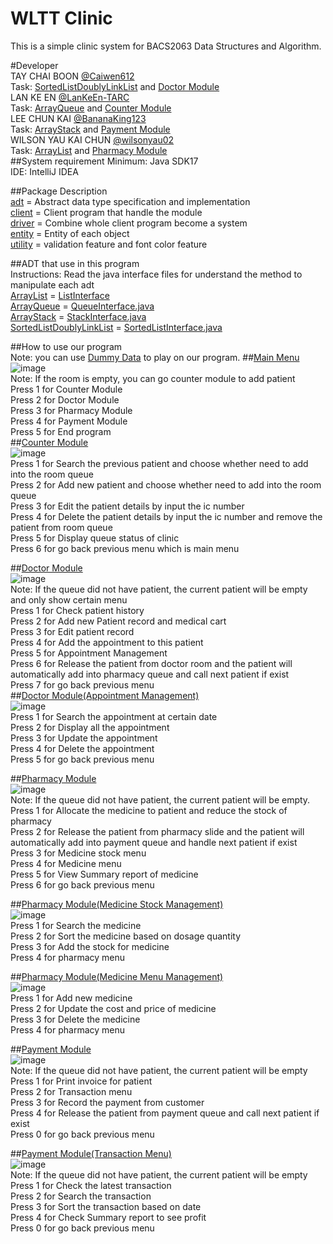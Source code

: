 
# WLTT Clinic
This is a simple clinic system for BACS2063 Data Structures and Algorithm.

#Developer </br>
TAY CHAI BOON [@Caiwen612](https://github.com/Caiwen612) <br/>
Task: [SortedListDoublyLinkList](./src/adt/SortedDoublyLinkList.java) and [Doctor Module](./src/client/DoctorOperation.java) <br/>
LAN KE EN [@LanKeEn-TARC](https://github.com/LanKeEn-TARC) <br/>
Task: [ArrayQueue](./src/adt/ArrayQueue.java) and [Counter Module](./src/client/CounterManager.java)  <br/>
LEE CHUN KAI [@BananaKing123](https://github.com/BananaKing123) <br/>
Task: [ArrayStack](./src/adt/ArrayStack.java) and [Payment Module](./src/client/PaymentManager.java) <br/>
WILSON YAU KAI CHUN [@wilsonyau02](https://github.com/wilsonyau02) <br/>
Task: [ArrayList](./src/adt/ArrayList.java) and [Pharmacy Module](./src/client/PharmacistOperation.java) <br/>
##System requirement
Minimum: Java SDK17 <br/>
IDE: IntelliJ IDEA 

##Package Description </br>
[adt](./src/adt/) = Abstract data type specification and implementation <br/>
[client](./src/client/) = Client program that handle the module<br/>
[driver](./src/driver/) = Combine whole client program become a system<br/>
[entity](./src/entity/) = Entity of each object <br/>
[utility](./src/utility/) = validation feature and font color feature<br/>

##ADT that use in this program </br>
Instructions: Read the java interface files for understand the method to manipulate each adt<br/>
[ArrayList](./src/adt/ArrayList.java) = [ListInterface](./src/adt/ListInterface.java) <br/> 
[ArrayQueue](./src/adt/ArrayQueue.java) = [QueueInterface.java](./src/adt/QueueInterface.java)<br/>
[ArrayStack](./src/adt/ArrayStack.java) = [StackInterface.java](./src/adt/StackInterface.java) <br/>
[SortedListDoublyLinkList](./src/adt/SortedDoublyLinkList.java) = [SortedListInterface.java](./src/adt/SortedListInterface.java) <br/>


##How to use our program </br>
Note: you can use [Dummy Data](./data.txt) to play on our program. 
##[Main Menu](./src/driver/Driver.java) <br/>
![image](./img/mainMenu.png) <br/>
Note: If the room is empty, you can go counter module to add patient <br/>
Press 1 for Counter Module <br/>
Press 2 for Doctor Module <br/>
Press 3 for Pharmacy Module <br/>
Press 4 for Payment Module <br/>
Press 5 for End program <br/>
##[Counter Module](./src/client/CounterManager.java)  <br/>
![image](./img/counterMenu.png) <br/>
Press 1 for Search the previous patient and choose whether need to add into the room queue<br/>
Press 2 for Add new patient and choose whether need to add into the room queue<br/>
Press 3 for Edit the patient details by input the ic number<br/>
Press 4 for Delete the patient details by input the ic number and remove the patient from room queue <br/>
Press 5 for Display queue status of clinic <br/>
Press 6 for go back previous menu which is main menu <br/>
 
##[Doctor Module](./src/client/DoctorOperation.java)  <br/>
![image](./img/doctorMenu.png) <br/>
Note: If the queue did not have patient, the current patient will be empty and only show certain menu <br/>
Press 1 for Check patient history<br/>
Press 2 for Add new Patient record and medical cart<br/>
Press 3 for Edit patient record<br/>
Press 4 for Add the appointment to this patient<br/>
Press 5 for Appointment Management <br/>
Press 6 for Release the patient from doctor room and the patient will automatically add into pharmacy queue and call next patient if exist<br/>
Press 7 for go back previous menu <br/>
##[Doctor Module(Appointment Management)](./src/client/DoctorOperation.java)  <br/>
![image](./img/appointmentMenu.png) <br/>
Press 1 for Search the appointment at certain date<br/>
Press 2 for Display all the appointment<br/>
Press 3 for Update the appointment<br/>
Press 4 for Delete the appointment<br/>
Press 5 for go back previous menu <br/>


##[Pharmacy Module](./src/client/PharmacistOperation.java) <br/>
![image](./img/pharmacyMenu.png) <br/>
Note: If the queue did not have patient, the current patient will be empty.<br/>
Press 1 for Allocate the medicine to patient and reduce the stock of pharmacy<br/>
Press 2 for Release the patient from pharmacy slide and the patient will automatically add into payment queue and handle next patient if exist<br/>
Press 3 for Medicine stock menu<br/>
Press 4 for Medicine menu<br/>
Press 5 for View Summary report of medicine <br/>
Press 6 for go back previous menu<br/>

##[Pharmacy Module(Medicine Stock Management)](./src/client/PharmacistOperation.java) <br/>
![image](./img/medicineStockMenu.png) <br/>
Press 1 for Search the medicine<br/>
Press 2 for Sort the medicine based on dosage quantity <br/>
Press 3 for Add the stock for medicine<br/>
Press 4 for pharmacy menu<br/>


##[Pharmacy Module(Medicine Menu Management)](./src/client/PharmacistOperation.java) <br/>
![image](./img/medicineMenu.png) <br/>
Press 1 for Add new medicine <br/>
Press 2 for Update the cost and price of medicine<br/>
Press 3 for Delete the medicine<br/>
Press 4 for pharmacy menu<br/>


##[Payment Module](./src/client/PaymentManager.java)  <br/>
![image](./img/paymentMenu.png) <br/>
Note: If the queue did not have patient, the current patient will be empty <br/>
Press 1 for Print invoice for patient<br/>
Press 2 for Transaction menu<br/>
Press 3 for Record the payment from customer<br/>
Press 4 for Release the patient from payment queue and call next patient if exist<br/>
Press 0 for go back previous menu <br/>

##[Payment Module(Transaction Menu)](./src/client/PaymentManager.java)  <br/>
![image](./img/transactionMenu.png) <br/>
Note: If the queue did not have patient, the current patient will be empty <br/>
Press 1 for Check the latest transaction<br/>
Press 2 for Search the transaction<br/>
Press 3 for Sort the transaction based on date<br/>
Press 4 for Check Summary report to see profit<br/>
Press 0 for go back previous menu <br/>






